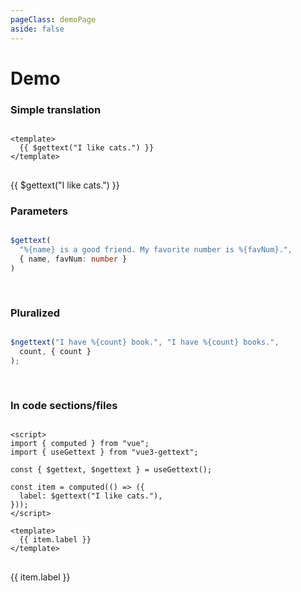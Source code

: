 ```yaml
---
pageClass: demoPage
aside: false
---
```


<script setup>
import { VPButton } from "vitepress/theme";
import { useGettext } from "../src/index";
import LanguageSelect from "./.vitepress/theme/demo/LanguageSelect.vue";
import DemoBox from "./.vitepress/theme/demo/DemoBox.vue";
import DemoPluralization from "./.vitepress/theme/demo/DemoPluralization.vue";
import DemoParams from "./.vitepress/theme/demo/DemoParams.vue";
import { computed } from "vue";
const { $gettext, $ngettext } = useGettext();

const item = computed(() => ({
  label: $gettext("I like cats."),
}));
</script>

# Demo

<style>
.translated {
  border-radius: 0.25rem;
  background-color: rgba(241, 245, 17, 0.1);
  border: 1px solid rgba(241, 245, 17, 0.5);
  padding: 0 0.5rem;
}

.demoPage .content {
  container-type: inline-size;
}

.section {
  margin-top: 0.5rem;
  display: grid;
  grid-template-columns: 1fr;
  @container (width > 860px) {
    grid-template-columns: 3fr minmax(200px, 2fr);
  }
  grid-template-rows: 1fr;
  gap: 1rem;
  overflow: hidden;

  > div[class*='language-'] {
    margin: 0;
  }
}

</style>

<ClientOnly>
  <LanguageSelect />
</ClientOnly>

### Simple translation

<div class="section">

```vue
<template>
  {{ $gettext("I like cats.") }}
</template>
```

<ClientOnly>
  <DemoBox>
    {{ $gettext("I like cats.") }}
  </DemoBox>
</ClientOnly>

</div>
  
### Parameters

<div class="section">

<!-- prettier-ignore-start -->
```ts
$gettext(
  "%{name} is a good friend. My favorite number is %{favNum}.",
  { name, favNum: number }
)
```
<!-- prettier-ignore-end -->

<ClientOnly>
  <DemoParams />
</ClientOnly>

</div>

### Pluralized

<div class="section">

<!-- prettier-ignore-start -->
```ts
$ngettext("I have %{count} book.", "I have %{count} books.", 
  count, { count }
);
```
<!-- prettier-ignore-end -->

<DemoPluralization />

</div>

### In code sections/files

<div class="section">

```vue
<script>
import { computed } from "vue";
import { useGettext } from "vue3-gettext";

const { $gettext, $ngettext } = useGettext();

const item = computed(() => ({
  label: $gettext("I like cats."),
}));
</script>

<template>
  {{ item.label }}
</template>
```

<DemoBox>
  {{ item.label }}
</DemoBox>

</div>
